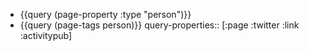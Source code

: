 - {{query (page-property :type "person")}}
- {{query (page-tags person)}}
  query-properties:: [:page :twitter :link :activitypub]